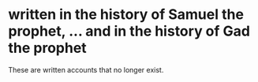 # written in the history of Samuel the prophet, ... and in the history of Gad the prophet

These are written accounts that no longer exist.

